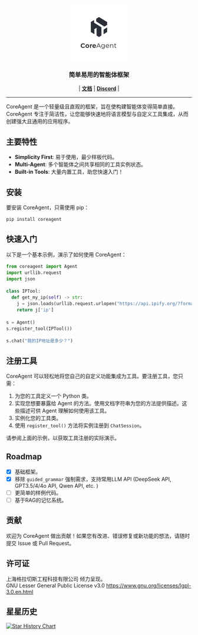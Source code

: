 <p align="center">
  <picture>
    <img alt="CoreAgent" src="https://raw.githubusercontent.com/CoreAgent-Project/CoreAgent/main/assets/coreagent.png" width=30%>
  </picture>
</p>

<h3 align="center">
简单易用的智能体框架
</h3>

<p align="center">
| <a href="https://github.com/CoreAgent-Project/CoreAgent/blob/main/docs/Documentation.md"><b>文档</b></a> | <a href="https://discord.gg/Hytrg9UXgU"><b>Discord</b></a> |
</p>

----

CoreAgent 是一个轻量级且直观的框架，旨在使构建智能体变得简单直接。CoreAgent 专注于简洁性，让您能够快速地将语言模型与自定义工具集成，从而创建强大且通用的应用程序。

## 主要特性

* **Simplicity First**: 易于使用，最少样板代码。
* **Multi-Agent**: 多个智能体之间共享相同的工具实例状态。
* **Built-in Tools**: 大量内置工具，助您快速入门！

## 安装

要安装 CoreAgent，只需使用 pip：

```bash
pip install coreagent
```

## 快速入门

以下是一个基本示例，演示了如何使用 CoreAgent：

```python
from coreagent import Agent
import urllib.request
import json

class IPTool:
  def get_my_ip(self) -> str:
    j = json.loads(urllib.request.urlopen("https://api.ipify.org/?format=json").read().decode())
    return j['ip']

s = Agent()
s.register_tool(IPTool())

s.chat("我的IP地址是多少？")
```

## 注册工具

CoreAgent 可以轻松地将您自己的自定义功能集成为工具。要注册工具，您只需：

1.  为您的工具定义一个 Python 类。
2.  实现您想要暴露给 Agent 的方法。使用文档字符串为您的方法提供描述。这些描述可供 Agent 理解如何使用该工具。
3.  实例化您的工具类。
4.  使用 `register_tool()` 方法将实例注册到 `ChatSession`。

请参阅上面的示例，以获取工具注册的实际演示。

## Roadmap
- [x] 基础框架。 
- [x] 移除 `guided_grammar` 强制需求，支持常用LLM API (DeepSeek API, GPT3.5/4/4o API, Qwen API, etc. )
- [ ] 更简单的样例代码。
- [ ] 基于RAG的记忆系统。

## 贡献

欢迎为 CoreAgent 做出贡献！如果您有改进、错误修复或新功能的想法，请随时提交 Issue 或 Pull Request。

## 许可证
上海格拉切斯工程科技有限公司 倾力呈现。<br />
GNU Lesser General Public License v3.0
https://www.gnu.org/licenses/lgpl-3.0.en.html

## 星星历史

[![Star History Chart](https://api.star-history.com/svg?repos=CoreAgent-Project/CoreAgent&type=Date)](https://www.star-history.com/#CoreAgent-Project/CoreAgent&Date)